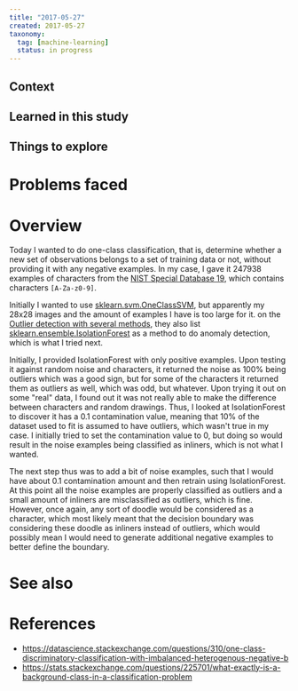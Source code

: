 ```yaml
---
title: "2017-05-27"
created: 2017-05-27
taxonomy:
  tag: [machine-learning]
  status: in progress
---
```


## Context

## Learned in this study

## Things to explore

# Problems faced

# Overview
Today I wanted to do one-class classification, that is, determine whether a new set of observations belongs to a set of training data or not, without providing it with any negative examples. In my case, I gave it 247938 examples of characters from the [NIST Special Database 19](https://www.nist.gov/srd/nist-special-database-19), which contains characters `[A-Za-z0-9]`.

Initially I wanted to use [sklearn.svm.OneClassSVM](http://scikit-learn.org/stable/modules/generated/sklearn.svm.OneClassSVM.html), but apparently my 28x28 images and the amount of examples I have is too large for it. on the [Outlier detection with several methods](http://scikit-learn.org/stable/auto_examples/covariance/plot_outlier_detection.html), they also list [sklearn.ensemble.IsolationForest](http://scikit-learn.org/stable/modules/generated/sklearn.ensemble.IsolationForest.html) as a method to do anomaly detection, which is what I tried next.

Initially, I provided IsolationForest with only positive examples. Upon testing it against random noise and characters, it returned the noise as 100% being outliers which was a good sign, but for some of the characters it returned them as outliers as well, which was odd, but whatever. Upon trying it out on some "real" data, I found out it was not really able to make the difference between characters and random drawings. Thus, I looked at IsolationForest to discover it has a 0.1 contamination value, meaning that 10% of the dataset used to fit is assumed to have outliers, which wasn't true in my case. I initially tried to set the contamination value to 0, but doing so would result in the noise examples being classified as inliners, which is not what I wanted.

The next step thus was to add a bit of noise examples, such that I would have about 0.1 contamination amount and then retrain using IsolationForest. At this point all the noise examples are properly classified as outliers and a small amount of inliners are misclassified as outliers, which is fine. However, once again, any sort of doodle would be considered as a character, which most likely meant that the decision boundary was considering these doodle as inliners instead of outliers, which would possibly mean I would need to generate additional negative examples to better define the boundary.

# See also

# References
* https://datascience.stackexchange.com/questions/310/one-class-discriminatory-classification-with-imbalanced-heterogenous-negative-b
* https://stats.stackexchange.com/questions/225701/what-exactly-is-a-background-class-in-a-classification-problem
